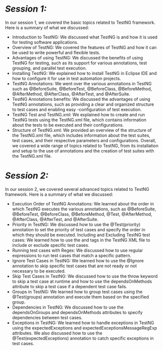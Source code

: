 # _Session 1:_
In our session 1, we covered the basic topics related to TestNG framework. Here is a summary of what we discussed:
- Introduction to TestNG: We discussed what TestNG is and how it is used for testing software applications.
- Overview of TestNG: We covered the features of TestNG and how it can be used to write powerful and flexible tests.
- Advantages of using TestNG: We discussed the benefits of using TestNG for testing, such as its support for various annotations, test grouping, and parallel test execution.
- Installing TestNG: We explained how to install TestNG in Eclipse IDE and how to configure it for use in test automation projects.
- TestNG Annotations: We went over the various annotations in TestNG such as @BeforeSuite, @BeforeTest, @BeforeClass, @BeforeMethod, @AfterMethod, @AfterClass, @AfterTest, and @AfterSuite.
- TestNG Annotations benefits: We discussed the advantages of using TestNG annotations, such as providing a clear and organized structure to test cases and enabling easy -configuration of test execution.
- TestNG Test and TestNG.xml: We explained how to create and run TestNG tests using the TestNG.xml file, which contains information about the tests to be executed and their configurations.
- Structure of TestNG.xml: We provided an overview of the structure of the TestNG.xml file, which includes information about the test suites, test cases, and their respective parameters and configurations.
Overall, we covered a wide range of topics related to TestNG, from its installation and setup to the use of annotations and the creation of test suites with the TestNG.xml file.


# _Session 2:_
In our session 2, we covered several advanced topics related to TestNG framework. Here is a summary of what we discussed:
- Execution Order of TestNG Annotations: We learned about the order in which TestNG executes the various annotations, such as @BeforeSuite, @BeforeTest, @BeforeClass, @BeforeMethod, @Test, @AfterMethod, @AfterClass, @AfterTest, and @AfterSuite.
- Priority in TestNG: We discussed how to use the @Test(priority) annotation to set the priority of test cases and specify the order in which they should be executed.
Including and Excluding TestNG test cases: We learned how to use the <include> and <exclude> tags in the TestNG XML file to include or exclude specific test cases.
- Running test cases with Regex: We discussed how to use regular expressions to run test cases that match a specific pattern.
- Ignore Test Cases in TestNG: We learned how to use the @Ignore annotation to skip specific test cases that are not ready or not necessary to be executed.
- Skip Test Cases in TestNG: We discussed how to use the throw keyword to skip a test case at runtime and how to use the dependsOnMethods attribute to skip a test case if a dependent test case fails.
- Groups in TestNG: We learned how to group test cases using the @Test(groups) annotation and execute them based on the specified group.
- Dependencies in TestNG: We discussed how to use the dependsOnGroups and dependsOnMethods attributes to specify dependencies between test cases.
- Exceptions in TestNG: We learned how to handle exceptions in TestNG using the expectedExceptions and expectedExceptionsMessageRegExp attributes. We also discussed how to use the @Test(expectedExceptions) annotation to catch specific exceptions in test cases.
